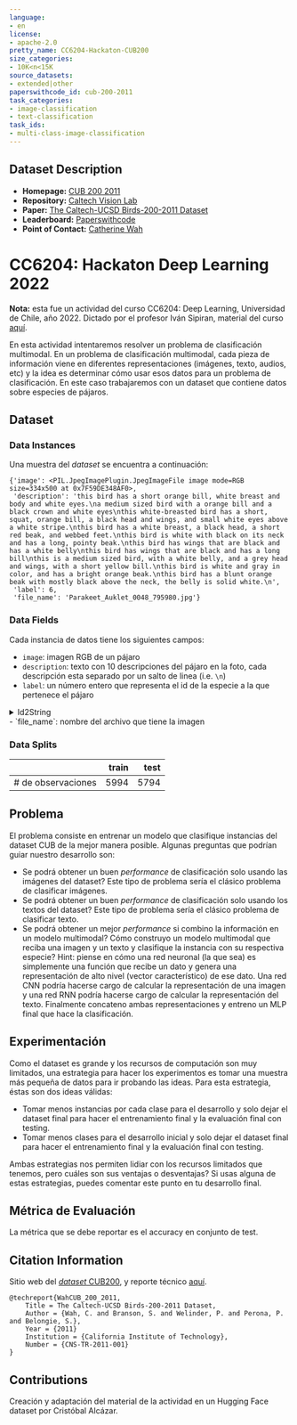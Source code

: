 ```yaml
---
language:
- en
license:
- apache-2.0
pretty_name: CC6204-Hackaton-CUB200
size_categories:
- 10K<n<15K
source_datasets:
- extended|other
paperswithcode_id: cub-200-2011
task_categories:
- image-classification
- text-classification
task_ids:
- multi-class-image-classification
---
```


## Dataset Description

- **Homepage:** [CUB 200 2011](http://www.vision.caltech.edu/datasets/cub_200_2011/)
- **Repository:** [Caltech Vision Lab](http://www.vision.caltech.edu/datasets/cub_200_2011/)
- **Paper:** [The Caltech-UCSD Birds-200-2011 Dataset](https://authors.library.caltech.edu/27452/1/CUB_200_2011.pdf)
- **Leaderboard:** [Paperswithcode](https://paperswithcode.com/dataset/cub-200-2011)
- **Point of Contact:** [Catherine Wah](https://scholar.google.com/citations?user=rCDdLUsAAAAJ&hl=en)

  
# CC6204: Hackaton Deep Learning 2022


**Nota:** esta fue un actividad del curso CC6204: Deep Learning, Universidad de Chile, año 2022. Dictado por el profesor Iván Sipiran, material del curso [aquí](https://github.com/ivansipiran/CC6204-Deep-Learning).


En esta actividad intentaremos resolver un problema de clasificación multimodal. En un problema de clasificación multimodal, cada pieza de información viene en diferentes representaciones (imágenes, texto, audios, etc) y la idea es determinar cómo usar esos datos para un problema de clasificación.
En este caso trabajaremos con un dataset que contiene datos sobre especies de pájaros.

## Dataset


### Data Instances

Una muestra del _dataset_ se encuentra a continuación:

```
{'image': <PIL.JpegImagePlugin.JpegImageFile image mode=RGB size=334x500 at 0x7F59DE348AF0>,
 'description': 'this bird has a short orange bill, white breast and body and white eyes.\na medium sized bird with a orange bill and a black crown and white eyes\nthis white-breasted bird has a short, squat, orange bill, a black head and wings, and small white eyes above a white stripe.\nthis bird has a white breast, a black head, a short red beak, and webbed feet.\nthis bird is white with black on its neck and has a long, pointy beak.\nthis bird has wings that are black and has a white belly\nthis bird has wings that are black and has a long bill\nthis is a medium sized bird, with a white belly, and a grey head and wings, with a short yellow bill.\nthis bird is white and gray in color, and has a bright orange beak.\nthis bird has a blunt orange beak with mostly black above the neck, the belly is solid white.\n',
 'label': 6,
 'file_name': 'Parakeet_Auklet_0048_795980.jpg'}
```

### Data Fields

Cada instancia de datos tiene los siguientes campos:

- `image`: imagen RGB de un pájaro
- `description`: texto con 10 descripciones del pájaro en la foto, cada descripción esta separado por un salto de linea (i.e. `\n`)
- `label`: un número entero que representa el id de la especie a la que pertenece el pájaro
<details>
  <summary>Id2String</summary>
  ```bash
  1 001.Black_footed_Albatross
  2 002.Laysan_Albatross
  3 003.Sooty_Albatross
  4 004.Groove_billed_Ani
  5 005.Crested_Auklet
  6 006.Least_Auklet
  7 007.Parakeet_Auklet
  8 008.Rhinoceros_Auklet
  9 009.Brewer_Blackbird
  10 010.Red_winged_Blackbird
  11 011.Rusty_Blackbird
  12 012.Yellow_headed_Blackbird
  13 013.Bobolink
  14 014.Indigo_Bunting
  15 015.Lazuli_Bunting
  16 016.Painted_Bunting
  17 017.Cardinal
  18 018.Spotted_Catbird
  19 019.Gray_Catbird
  20 020.Yellow_breasted_Chat
  21 021.Eastern_Towhee
  22 022.Chuck_will_Widow
  23 023.Brandt_Cormorant
  24 024.Red_faced_Cormorant
  25 025.Pelagic_Cormorant
  26 026.Bronzed_Cowbird
  27 027.Shiny_Cowbird
  28 028.Brown_Creeper
  29 029.American_Crow
  30 030.Fish_Crow
  31 031.Black_billed_Cuckoo
  32 032.Mangrove_Cuckoo
  33 033.Yellow_billed_Cuckoo
  34 034.Gray_crowned_Rosy_Finch
  35 035.Purple_Finch
  36 036.Northern_Flicker
  37 037.Acadian_Flycatcher
  38 038.Great_Crested_Flycatcher
  39 039.Least_Flycatcher
  40 040.Olive_sided_Flycatcher
  41 041.Scissor_tailed_Flycatcher
  42 042.Vermilion_Flycatcher
  43 043.Yellow_bellied_Flycatcher
  44 044.Frigatebird
  45 045.Northern_Fulmar
  46 046.Gadwall
  47 047.American_Goldfinch
  48 048.European_Goldfinch
  49 049.Boat_tailed_Grackle
  50 050.Eared_Grebe
  51 051.Horned_Grebe
  52 052.Pied_billed_Grebe
  53 053.Western_Grebe
  54 054.Blue_Grosbeak
  55 055.Evening_Grosbeak
  56 056.Pine_Grosbeak
  57 057.Rose_breasted_Grosbeak
  58 058.Pigeon_Guillemot
  59 059.California_Gull
  60 060.Glaucous_winged_Gull
  61 061.Heermann_Gull
  62 062.Herring_Gull
  63 063.Ivory_Gull
  64 064.Ring_billed_Gull
  65 065.Slaty_backed_Gull
  66 066.Western_Gull
  67 067.Anna_Hummingbird
  68 068.Ruby_throated_Hummingbird
  69 069.Rufous_Hummingbird
  70 070.Green_Violetear
  71 071.Long_tailed_Jaeger
  72 072.Pomarine_Jaeger
  73 073.Blue_Jay
  74 074.Florida_Jay
  75 075.Green_Jay
  76 076.Dark_eyed_Junco
  77 077.Tropical_Kingbird
  78 078.Gray_Kingbird
  79 079.Belted_Kingfisher
  80 080.Green_Kingfisher
  81 081.Pied_Kingfisher
  82 082.Ringed_Kingfisher
  83 083.White_breasted_Kingfisher
  84 084.Red_legged_Kittiwake
  85 085.Horned_Lark
  86 086.Pacific_Loon
  87 087.Mallard
  88 088.Western_Meadowlark
  89 089.Hooded_Merganser
  90 090.Red_breasted_Merganser
  91 091.Mockingbird
  92 092.Nighthawk
  93 093.Clark_Nutcracker
  94 094.White_breasted_Nuthatch
  95 095.Baltimore_Oriole
  96 096.Hooded_Oriole
  97 097.Orchard_Oriole
  98 098.Scott_Oriole
  99 099.Ovenbird
  100 100.Brown_Pelican
  101 101.White_Pelican
  102 102.Western_Wood_Pewee
  103 103.Sayornis
  104 104.American_Pipit
  105 105.Whip_poor_Will
  106 106.Horned_Puffin
  107 107.Common_Raven
  108 108.White_necked_Raven
  109 109.American_Redstart
  110 110.Geococcyx
  111 111.Loggerhead_Shrike
  112 112.Great_Grey_Shrike
  113 113.Baird_Sparrow
  114 114.Black_throated_Sparrow
  115 115.Brewer_Sparrow
  116 116.Chipping_Sparrow
  117 117.Clay_colored_Sparrow
  118 118.House_Sparrow
  119 119.Field_Sparrow
  120 120.Fox_Sparrow
  121 121.Grasshopper_Sparrow
  122 122.Harris_Sparrow
  123 123.Henslow_Sparrow
  124 124.Le_Conte_Sparrow
  125 125.Lincoln_Sparrow
  126 126.Nelson_Sharp_tailed_Sparrow
  127 127.Savannah_Sparrow
  128 128.Seaside_Sparrow
  129 129.Song_Sparrow
  130 130.Tree_Sparrow
  131 131.Vesper_Sparrow
  132 132.White_crowned_Sparrow
  133 133.White_throated_Sparrow
  134 134.Cape_Glossy_Starling
  135 135.Bank_Swallow
  136 136.Barn_Swallow
  137 137.Cliff_Swallow
  138 138.Tree_Swallow
  139 139.Scarlet_Tanager
  140 140.Summer_Tanager
  141 141.Artic_Tern
  142 142.Black_Tern
  143 143.Caspian_Tern
  144 144.Common_Tern
  145 145.Elegant_Tern
  146 146.Forsters_Tern
  147 147.Least_Tern
  148 148.Green_tailed_Towhee
  149 149.Brown_Thrasher
  150 150.Sage_Thrasher
  151 151.Black_capped_Vireo
  152 152.Blue_headed_Vireo
  153 153.Philadelphia_Vireo
  154 154.Red_eyed_Vireo
  155 155.Warbling_Vireo
  156 156.White_eyed_Vireo
  157 157.Yellow_throated_Vireo
  158 158.Bay_breasted_Warbler
  159 159.Black_and_white_Warbler
  160 160.Black_throated_Blue_Warbler
  161 161.Blue_winged_Warbler
  162 162.Canada_Warbler
  163 163.Cape_May_Warbler
  164 164.Cerulean_Warbler
  165 165.Chestnut_sided_Warbler
  166 166.Golden_winged_Warbler
  167 167.Hooded_Warbler
  168 168.Kentucky_Warbler
  169 169.Magnolia_Warbler
  170 170.Mourning_Warbler
  171 171.Myrtle_Warbler
  172 172.Nashville_Warbler
  173 173.Orange_crowned_Warbler
  174 174.Palm_Warbler
  175 175.Pine_Warbler
  176 176.Prairie_Warbler
  177 177.Prothonotary_Warbler
  178 178.Swainson_Warbler
  179 179.Tennessee_Warbler
  180 180.Wilson_Warbler
  181 181.Worm_eating_Warbler
  182 182.Yellow_Warbler
  183 183.Northern_Waterthrush
  184 184.Louisiana_Waterthrush
  185 185.Bohemian_Waxwing
  186 186.Cedar_Waxwing
  187 187.American_Three_toed_Woodpecker
  188 188.Pileated_Woodpecker
  189 189.Red_bellied_Woodpecker
  190 190.Red_cockaded_Woodpecker
  191 191.Red_headed_Woodpecker
  192 192.Downy_Woodpecker
  193 193.Bewick_Wren
  194 194.Cactus_Wren
  195 195.Carolina_Wren
  196 196.House_Wren
  197 197.Marsh_Wren
  198 198.Rock_Wren
  199 199.Winter_Wren
  200 200.Common_Yellowthroat
  ```
</details>
- `file_name`: nombre del archivo que tiene la imagen

### Data Splits
 
|                  |train| test|
|------------------|----:|----:|
|# de observaciones|5994 |5794 |

## Problema

El problema consiste en entrenar un modelo que clasifique instancias del dataset CUB de la mejor manera posible. Algunas preguntas que podrían guiar nuestro desarrollo son:

* Se podrá obtener un buen _performance_ de clasificación solo usando las imágenes del dataset? Este tipo de problema sería el clásico problema de clasificar imágenes.
* Se podrá obtener un buen _performance_ de clasificación solo usando los textos del dataset? Este tipo de problema sería el clásico problema de clasificar texto.
* Se podrá obtener un mejor _performance_ si combino la información en un modelo multimodal? Cómo construyo un modelo multimodal que reciba una imagen y un texto y clasifique la instancia con su respectiva especie? Hint: piense en cómo una red neuronal (la que sea) es simplemente una función que recibe un dato y genera una representación de alto nivel (vector característico) de ese dato. Una red CNN podría hacerse cargo de calcular la representación de una imagen y una red RNN podría hacerse cargo de calcular la representación del texto. Finalmente concateno ambas representaciones y entreno un MLP final que hace la clasificación.

## Experimentación

Como el dataset es grande y los recursos de computación son muy limitados, una estrategia para hacer los experimentos es tomar una muestra más pequeña de datos para ir probando las ideas. Para esta estrategia, éstas son dos ideas válidas:

* Tomar menos instancias por cada clase para el desarrollo y solo dejar el dataset final para hacer el entrenamiento final y la evaluación final con testing.
* Tomar menos clases para el desarrollo inicial y solo dejar el dataset final para hacer el entrenamiento final y la evaluación final con testing.

Ambas estrategias nos permiten lidiar con los recursos limitados que tenemos, pero cuáles son sus ventajas o desventajas? Si usas alguna de estas estrategias, puedes comentar este punto en tu desarrollo final.

## Métrica de Evaluación

La métrica que se debe reportar es el accuracy en conjunto de test.
  
## Citation Information

Sitio web del [_dataset_ CUB200](http://www.vision.caltech.edu/datasets/cub_200_2011/), y reporte técnico [aquí](https://authors.library.caltech.edu/27452/1/CUB_200_2011.pdf).

```
@techreport{WahCUB_200_2011,
	Title = The Caltech-UCSD Birds-200-2011 Dataset,
	Author = {Wah, C. and Branson, S. and Welinder, P. and Perona, P. and Belongie, S.},
	Year = {2011}
	Institution = {California Institute of Technology},
	Number = {CNS-TR-2011-001}
}
```

## Contributions

Creación y adaptación del material de la actividad en un Hugging Face dataset por Cristóbal Alcázar.
